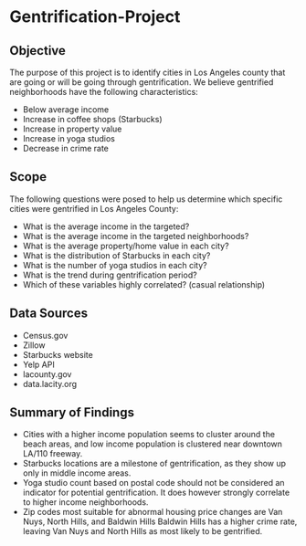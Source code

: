 # Gentrification-Project

## Objective
The purpose of this project is to identify cities in Los Angeles county that are going or will be going through gentrification. We believe gentrified neighborhoods have the following characteristics:

* Below average income
* Increase in coffee shops (Starbucks)
* Increase in property value
* Increase in yoga studios
* Decrease in crime rate

## Scope

The following questions were posed to help us determine which specific cities were gentrified in Los Angeles County:

* What is the average income in the targeted?
* What is the average income in the targeted neighborhoods?
* What is the average property/home value in each city?
* What is the distribution of Starbucks in each city?
* What is the number of yoga studios in each city?
* What is the trend during gentrification period?
* Which of these variables highly correlated? (casual relationship)

## Data Sources

* Census.gov
* Zillow
* Starbucks website
* Yelp API
* lacounty.gov
* data.lacity.org

## Summary of Findings

* Cities with a higher income population seems to cluster around the beach areas, and low income population is clustered near downtown LA/110 freeway.
* Starbucks locations are a milestone of gentrification, as they show up only in middle income areas. 
* Yoga studio count based on postal code should not be considered an indicator for potential gentrification. It does however strongly correlate to higher income neighborhoods. 
* Zip codes most suitable for abnormal housing price changes are Van Nuys, North Hills, and Baldwin Hills
Baldwin Hills has a higher crime rate, leaving Van Nuys and North Hills as most likely to be gentrified.


